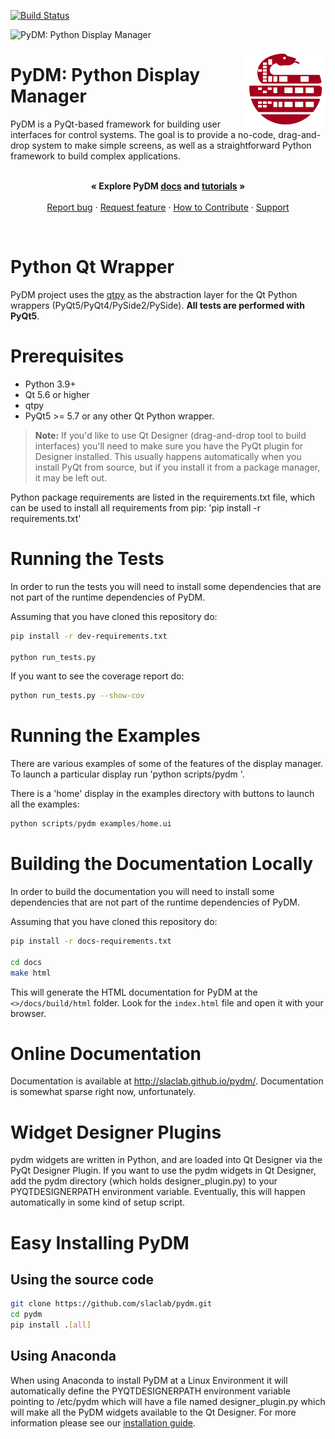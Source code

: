 [![Build Status](https://github.com/slaclab/pydm/actions/workflows/run-tests.yml/badge.svg?branch=master)](https://github.com/slaclab/pydm/actions/workflows/run-tests.yml)

![PyDM: Python Display Manager](pydm_banner_full.png)

<p>
  <img src="pydm_launcher/icons/pydm_128.png" width="128" height="128" align="right"/>
  <h1>PyDM: Python Display Manager</h1>
</p>

<p align="left">
  PyDM is a PyQt-based framework for building user interfaces for control systems.
  The goal is to provide a no-code, drag-and-drop system to make simple screens,
  as well as a straightforward Python framework to build complex applications.
  <br>
  <br>
</p>
<p align="center">
  <strong>« Explore PyDM <a href="https://slaclab.github.io/pydm/">docs</a> and <a href="https://slaclab.github.io/pydm/tutorials/index.html">tutorials</a> »</strong>
  <br>
  <br>
  <a href="https://github.com/slaclab/pydm/issues/new?template=bug-report.md">Report bug</a>
  ·
  <a href="https://github.com/slaclab/pydm/issues/new?template=feature-request.md&labels=request">Request feature</a>
  ·
  <a href="https://github.com/slaclab/pydm/blob/master/.github/CONTRIBUTING.md">How to Contribute</a>
  ·
  <a href="https://github.com/slaclab/pydm/blob/master/.github/SUPPORT.md">Support</a>
</p>

<br>

# Python Qt Wrapper
PyDM project uses the [qtpy](https://github.com/spyder-ide/qtpy)
as the abstraction layer for the Qt Python wrappers (PyQt5/PyQt4/PySide2/PySide).
**All tests are performed with PyQt5**.

# Prerequisites
* Python 3.9+
* Qt 5.6 or higher
* qtpy
* PyQt5 >= 5.7 or any other Qt Python wrapper.
> **Note:**
> If you'd like to use Qt Designer (drag-and-drop tool to build interfaces) you'll
> need to make sure you have the PyQt plugin for Designer installed.  This usually
> happens automatically when you install PyQt from source, but if you install it
> from a package manager, it may be left out.

Python package requirements are listed in the requirements.txt file, which can
be used to install all requirements from pip: 'pip install -r requirements.txt'

# Running the Tests
In order to run the tests you will need to install some dependencies that are
not part of the runtime dependencies of PyDM.

Assuming that you have cloned this repository do:

```bash
pip install -r dev-requirements.txt

python run_tests.py
```

If you want to see the coverage report do:
```bash
python run_tests.py --show-cov
```

# Running the Examples
There are various examples of some of the features of the display manager.
To launch a particular display run 'python scripts/pydm <filename>'.

There is a 'home' display in the examples directory with buttons to launch all
the examples:
```python
python scripts/pydm examples/home.ui
```

# Building the Documentation Locally
In order to build the documentation you will need to install some dependencies
that are not part of the runtime dependencies of PyDM.

Assuming that you have cloned this repository do:

```bash
pip install -r docs-requirements.txt

cd docs
make html
```

This will generate the HTML documentation for PyDM at the `<>/docs/build/html`
folder. Look for the `index.html` file and open it with your browser.

# Online Documentation

Documentation is available at http://slaclab.github.io/pydm/.  Documentation is
somewhat sparse right now, unfortunately.

# Widget Designer Plugins
pydm widgets are written in Python, and are loaded into Qt Designer via the PyQt
Designer Plugin.
If you want to use the pydm widgets in Qt Designer, add the pydm directory
(which holds designer_plugin.py) to your PYQTDESIGNERPATH environment variable.
Eventually, this will happen automatically in some kind of setup script.

# Easy Installing PyDM
## Using the source code
```sh
git clone https://github.com/slaclab/pydm.git
cd pydm
pip install .[all]
```

## Using Anaconda

When using Anaconda to install PyDM at a Linux Environment it will automatically
define the PYQTDESIGNERPATH environment variable pointing to /etc/pydm which
will have a file named designer_plugin.py which will make all the PyDM widgets
available to the Qt Designer. For more information please see
our <a href="https://slaclab.github.io/pydm/installation.html">installation guide</a>.